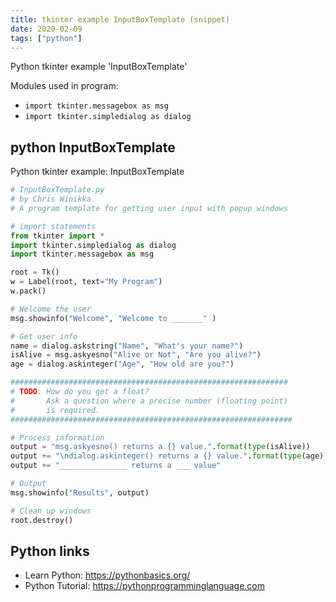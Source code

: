 ```yaml
---
title: tkinter example InputBoxTemplate (snippet)
date: 2020-02-09
tags: ["python"]
---
```

Python tkinter example 'InputBoxTemplate'


Modules used in program: 
* `import tkinter.messagebox as msg`
* `import tkinter.simpledialog as dialog`

## python InputBoxTemplate

Python tkinter example: InputBoxTemplate

```python
# InputBoxTemplate.py
# by Chris Winikka
# A program template for getting user input with popup windows

# import statements
from tkinter import *
import tkinter.simpledialog as dialog
import tkinter.messagebox as msg

root = Tk()
w = Label(root, text="My Program")
w.pack()

# Welcome the user
msg.showinfo("Welcome", "Welcome to _______" )

# Get user info
name = dialog.askstring("Name", "What's your name?")
isAlive = msg.askyesno("Alive or Not", "Are you alive?")
age = dialog.askinteger("Age", "How old are you?")

##############################################################
# TODO: How do you get a float?
#       Ask a question where a precise number (floating point)
#       is required.
###############################################################

# Process information
output = "msg.askyesno() returns a {} value.".format(type(isAlive))
output += "\ndialog.askinteger() returns a {} value.".format(type(age))
output += "_______________ returns a ___ value"

# Output
msg.showinfo("Results", output)

# Clean up windows
root.destroy()


```

## Python links

- Learn Python: https://pythonbasics.org/
- Python Tutorial: https://pythonprogramminglanguage.com
